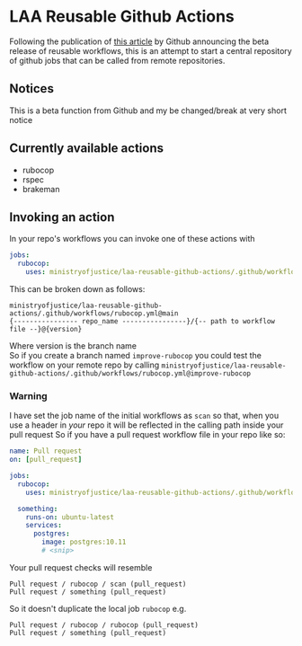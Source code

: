 # LAA Reusable Github Actions

Following the publication of [this article](https://docs.github.com/en/actions/learn-github-actions/reusing-workflows) by Github
announcing the beta release of reusable workflows, this is an attempt to start a central repository 
of github jobs that can be called from remote repositories.

## Notices
This is a beta function from Github and my be changed/break at very short notice

## Currently available actions
* rubocop
* rspec
* brakeman

## Invoking an action

In your repo's workflows you can invoke one of these actions with 
```yaml
jobs:
  rubocop:
    uses: ministryofjustice/laa-reusable-github-actions/.github/workflows/rubocop.yml@main
```
This can be broken down as follows:

`ministryofjustice/laa-reusable-github-actions/.github/workflows/rubocop.yml@main`  
`{---------------- repo_name ----------------}/{-- path to workflow file --}@{version}`

Where version is the branch name  
So if you create a branch named `improve-rubocop` you could test the 
workflow on your remote repo by calling `ministryofjustice/laa-reusable-github-actions/.github/workflows/rubocop.yml@improve-rubocop`

### Warning

I have set the job name of the initial workflows as `scan` so that, when you use a header 
in _your_ repo it will be reflected in the calling path inside your pull request
So if you have a pull request workflow file in your repo like so:
```yaml
name: Pull request
on: [pull_request]

jobs:
  rubocop:
    uses: ministryofjustice/laa-reusable-github-actions/.github/workflows/rubocop.yml@main

  something:
    runs-on: ubuntu-latest
    services:
      postgres:
        image: postgres:10.11
        # <snip>
```
Your pull request checks will resemble
```text
Pull request / rubocop / scan (pull_request)
Pull request / something (pull_request)
``` 

So it doesn't  duplicate the  local job `rubocop` e.g.
```text
Pull request / rubocop / rubocop (pull_request)
Pull request / something (pull_request)
```


